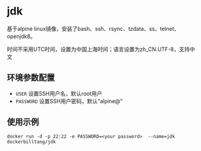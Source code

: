 # jdk
基于alpine linux镜像，安装了bash、ssh、rsync、tzdata、ss、telnet、openjdk8。

时间不采用UTC时间，设置为中国上海时间；语言设置为zh_CN.UTF-8，支持中文

## 环境参数配置
- `USER` 设置SSH用户名，默认root用户
- `PASSWORD` 设置SSH用户密码，默认"alpine@"

## 使用示例
```
docker run -d -p 22:22 -e PASSWORD=<your password>  --name=jdk dockerbilltang/jdk
```
